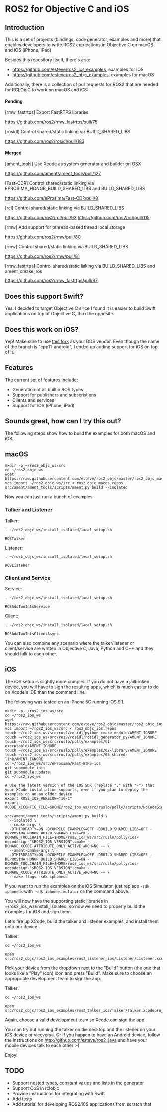 ROS2 for Objective C and iOS
============================

Introduction
------------

This is a set of projects (bindings, code generator, examples and more) that enables developers to write ROS2
applications in Objective C on macOS and iOS (iPhone, iPad)

Besides this repository itself, there's also:
- https://github.com/esteve/ros2_ios_examples, examples for iOS
- https://github.com/esteve/ros2_objc_examples, examples for macOS

Additionally, there is a collection of pull requests for ROS2 that are needed for RCLObjC to work on macOS and iOS:

#### Pending

[rmw_fastrtps] Export FastRTPS libraries

https://github.com/ros2/rmw_fastrtps/pull/75

[rosidl] Control shared/static linking via BUILD_SHARED_LIBS

https://github.com/ros2/rosidl/pull/183

#### Merged

[ament_tools] Use Xcode as system generator and builder on OSX

https://github.com/ament/ament_tools/pull/127

[Fast-CDR] Control shared/static linking via EPROSIMA_HONOR_BUILD_SHARED_LIBS and BUILD_SHARED_LIBS

https://github.com/eProsima/Fast-CDR/pull/8

[rcl] Control shared/static linking via BUILD_SHARED_LIBS

https://github.com/ros2/rcl/pull/93
https://github.com/ros2/rcl/pull/115

[rmw] Add support for pthread-based thread local storage

https://github.com/ros2/rmw/pull/80

[rmw] Control shared/static linking via BUILD_SHARED_LIBS

https://github.com/ros2/rmw/pull/81

[rmw_fastrtps] Control shared/static linking via BUILD_SHARED_LIBS and ament_cmake_ros 

https://github.com/ros2/rmw_fastrtps/pull/87

Does this support Swift?
------------------------

Yes. I decided to target Objective C since I found it is easier to build Swift applications on top of Objective C, than the opposite.

Does this work on iOS?
----------------------

Yep! Make sure to use [this fork](https://github.com/eProsima/Fast-RTPS/pull/26) as your DDS vendor. Even though the name of the branch is "cpp11-android", I ended up adding support for iOS on top of it.

Features
--------

The current set of features include:
- Generation of all builtin ROS types
- Support for publishers and subscriptions
- Clients and services
- Support for iOS (iPhone, iPad)

Sounds great, how can I try this out?
-------------------------------------

The following steps show how to build the examples for both macOS and iOS.

macOS
-----

```
mkdir -p ~/ros2_objc_ws/src
cd ~/ros2_objc_ws
wget https://raw.githubusercontent.com/esteve/ros2_objc/master/ros2_objc_macos.repos
vcs import ~/ros2_objc_ws/src < ros2_objc_macos.repos
src/ament/ament_tools/scripts/ament.py build --isolated
```

Now you can just run a bunch of examples.

### Talker and Listener

Talker:

```
. ~/ros2_objc_ws/install_isolated/local_setup.sh

ROSTalker
```

Listener:

```
. ~/ros2_objc_ws/install_isolated/local_setup.sh

ROSListener
```

### Client and Service

Service:

```
. ~/ros2_objc_ws/install_isolated/local_setup.sh

ROSAddTwoIntsService
```

Client:

```
. ~/ros2_objc_ws/install_isolated/local_setup.sh

ROSAddTwoIntsClientAsync
```

You can also combine any scenario where the talker/listener or client/service are written in Objective C, Java, Python and C++ and they should talk to each other.

iOS
---

The iOS setup is slightly more complex. If you do not have a jailbroken device, you will have to sign the resulting apps, which is much easier to do on Xcode's IDE than the command line.

The following was tested on an iPhone 5C running iOS 9.1.

```
mkdir -p ~/ros2_ios_ws/src
cd ~/ros2_ios_ws
wget https://raw.githubusercontent.com/esteve/ros2_objc/master/ros2_objc_ios.repos
vcs import ~/ros2_ios_ws/src < ros2_objc_ios.repos
touch ~/ros2_ios_ws/src/ros2/rosidl/python_cmake_module/AMENT_IGNORE
touch ~/ros2_ios_ws/src/ros2/rosidl/rosidl_generator_py/AMENT_IGNORE
touch ~/ros2_ios_ws/src/ruslo/polly/examples/01-executable/AMENT_IGNORE
touch ~/ros2_ios_ws/src/ruslo/polly/examples/02-library/AMENT_IGNORE
touch ~/ros2_ios_ws/src/ruslo/polly/examples/03-shared-link/AMENT_IGNORE
cd ~/ros2_ios_ws/src/eProsima/Fast-RTPS-ios
git submodule init
git submodule update
cd ~/ros2_ios_ws

# Use the latest version of the iOS SDK (replace "." with "-") that your XCode installation supports, even if you plan to deploy the examples on an an older device
export ROS2_IOS_VERSION="10-1"
export XCODE_XCCONFIG_FILE=$HOME/ros2_ios_ws/src/ruslo/polly/scripts/NoCodeSign.xcconfig

src/ament/ament_tools/scripts/ament.py build \
  --isolated \
  --cmake-args \
  -DTHIRDPARTY=ON -DCOMPILE_EXAMPLES=OFF -DBUILD_SHARED_LIBS=OFF -DEPROSIMA_HONOR_BUILD_SHARED_LIBS=ON -DCMAKE_TOOLCHAIN_FILE=$HOME/ros2_ios_ws/src/ruslo/polly/ios-nocodesign-"$ROS2_IOS_VERSION".cmake -DCMAKE_XCODE_ATTRIBUTE_ONLY_ACTIVE_ARCH=NO -- \
  --ament-cmake-args \
  -DTHIRDPARTY=ON -DCOMPILE_EXAMPLES=OFF -DBUILD_SHARED_LIBS=OFF -DEPROSIMA_HONOR_BUILD_SHARED_LIBS=ON -DCMAKE_TOOLCHAIN_FILE=$HOME/ros2_ios_ws/src/ruslo/polly/ios-nocodesign-"$ROS2_IOS_VERSION".cmake -DCMAKE_XCODE_ATTRIBUTE_ONLY_ACTIVE_ARCH=NO -- \
  --make-flags -sdk iphoneos
```

If you want to run the examples on the iOS Simulator, just replace `-sdk iphoneos` with `-sdk iphonesimulator` on the command above.

You will now have the supporting static libraries in ~/ros2_ios_ws/install_isolated, so now we need to properly build the examples for iOS and sign them.

Let's fire up XCode, build the talker and listener examples, and install them onto our device.

Talker:

```
cd ~/ros2_ios_ws

open src/ros2_objc/ros2_ios_examples/ros2_listener_ios/Listener/Listener.xcodeproj
```

Pick your device from the dropdown next to the "Build" button (the one that looks like a "Play" icon) icon and press "Build". Make sure to choose an appropriate development team to sign the app.

Talker:

```
cd ~/ros2_ios_ws

open src/ros2_objc/ros2_ios_examples/ros2_talker_ios/Talker/Talker.xcodeproj
```

Again, choose a valid development team so Xcode can sign the app.

You can try out running the talker on the desktop and the listener on your iOS device or viceversa. Or if you happen to have an Android device, follow the instructions on http://github.com/esteve/ros2_java and have your mobile devices talk to each other :-)

Enjoy!

TODO
----

- Support nested types, constant values and lists in the generator
- Support QoS in rclobjc
- Provide instructions for integrating with Swift
- Add tests
- Add tutorial for developing ROS2/iOS applications from scratch that
